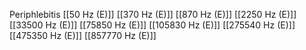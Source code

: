 Periphlebitis
[[50 Hz (E)]]
[[370 Hz (E)]]
[[870 Hz (E)]]
[[2250 Hz (E)]]
[[33500 Hz (E)]]
[[75850 Hz (E)]]
[[105830 Hz (E)]]
[[275540 Hz (E)]]
[[475350 Hz (E)]]
[[857770 Hz (E)]]